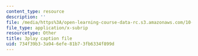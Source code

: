 ```yaml
---
content_type: resource
description: ''
file: /media/https%3A/open-learning-course-data-rc.s3.amazonaws.com/10-34-numerical-methods-applied-to-chemical-engineering-fall-2015/734f39b33a946efe81b73fb6334f899d_4RSQTqPjOLw.srt
file_type: application/x-subrip
resourcetype: Other
title: 3play caption file
uid: 734f39b3-3a94-6efe-81b7-3fb6334f899d
---
```

